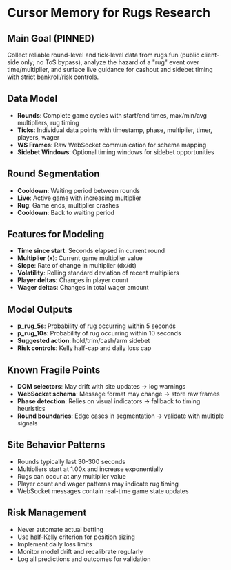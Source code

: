# Cursor Memory for Rugs Research

## Main Goal (PINNED)
Collect reliable round-level and tick-level data from rugs.fun (public client-side only; no ToS bypass), analyze the hazard of a "rug" event over time/multiplier, and surface live guidance for cashout and sidebet timing with strict bankroll/risk controls.

## Data Model
- **Rounds**: Complete game cycles with start/end times, max/min/avg multipliers, rug timing
- **Ticks**: Individual data points with timestamp, phase, multiplier, timer, players, wager
- **WS Frames**: Raw WebSocket communication for schema mapping
- **Sidebet Windows**: Optional timing windows for sidebet opportunities

## Round Segmentation
- **Cooldown**: Waiting period between rounds
- **Live**: Active game with increasing multiplier
- **Rug**: Game ends, multiplier crashes
- **Cooldown**: Back to waiting period

## Features for Modeling
- **Time since start**: Seconds elapsed in current round
- **Multiplier (x)**: Current game multiplier value
- **Slope**: Rate of change in multiplier (dx/dt)
- **Volatility**: Rolling standard deviation of recent multipliers
- **Player deltas**: Changes in player count
- **Wager deltas**: Changes in total wager amount

## Model Outputs
- **p_rug_5s**: Probability of rug occurring within 5 seconds
- **p_rug_10s**: Probability of rug occurring within 10 seconds
- **Suggested action**: hold/trim/cash/arm sidebet
- **Risk controls**: Kelly half-cap and daily loss cap

## Known Fragile Points
- **DOM selectors**: May drift with site updates → log warnings
- **WebSocket schema**: Message format may change → store raw frames
- **Phase detection**: Relies on visual indicators → fallback to timing heuristics
- **Round boundaries**: Edge cases in segmentation → validate with multiple signals

## Site Behavior Patterns
- Rounds typically last 30-300 seconds
- Multipliers start at 1.00x and increase exponentially
- Rugs can occur at any multiplier value
- Player count and wager patterns may indicate rug timing
- WebSocket messages contain real-time game state updates

## Risk Management
- Never automate actual betting
- Use half-Kelly criterion for position sizing
- Implement daily loss limits
- Monitor model drift and recalibrate regularly
- Log all predictions and outcomes for validation
